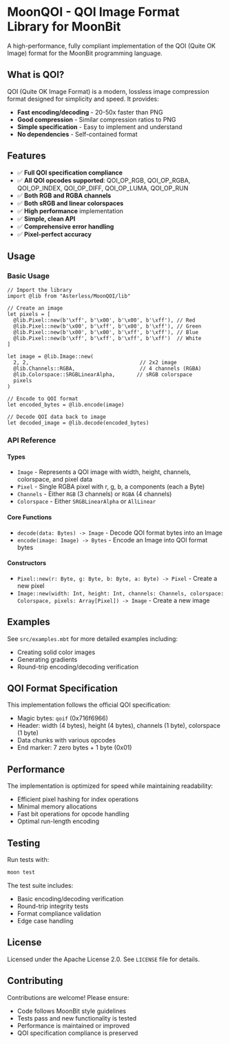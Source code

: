 # MoonQOI - QOI Image Format Library for MoonBit

A high-performance, fully compliant implementation of the QOI (Quite OK Image) format for the MoonBit programming language.

## What is QOI?

QOI (Quite OK Image Format) is a modern, lossless image compression format designed for simplicity and speed. It provides:
- **Fast encoding/decoding** - 20-50x faster than PNG
- **Good compression** - Similar compression ratios to PNG
- **Simple specification** - Easy to implement and understand
- **No dependencies** - Self-contained format

## Features

- ✅ **Full QOI specification compliance**
- ✅ **All QOI opcodes supported**: QOI_OP_RGB, QOI_OP_RGBA, QOI_OP_INDEX, QOI_OP_DIFF, QOI_OP_LUMA, QOI_OP_RUN
- ✅ **Both RGB and RGBA channels**
- ✅ **Both sRGB and linear colorspaces**
- ✅ **High performance** implementation
- ✅ **Simple, clean API**
- ✅ **Comprehensive error handling**
- ✅ **Pixel-perfect accuracy**

## Usage

### Basic Usage

```moonbit
// Import the library
import @lib from "Asterless/MoonQOI/lib"

// Create an image
let pixels = [
  @lib.Pixel::new(b'\xff', b'\x00', b'\x00', b'\xff'), // Red
  @lib.Pixel::new(b'\x00', b'\xff', b'\x00', b'\xff'), // Green
  @lib.Pixel::new(b'\x00', b'\x00', b'\xff', b'\xff'), // Blue
  @lib.Pixel::new(b'\xff', b'\xff', b'\xff', b'\xff')  // White
]

let image = @lib.Image::new(
  2, 2,                                    // 2x2 image
  @lib.Channels::RGBA,                     // 4 channels (RGBA)
  @lib.Colorspace::SRGBLinearAlpha,       // sRGB colorspace
  pixels
)

// Encode to QOI format
let encoded_bytes = @lib.encode(image)

// Decode QOI data back to image
let decoded_image = @lib.decode(encoded_bytes)
```

### API Reference

#### Types

- `Image` - Represents a QOI image with width, height, channels, colorspace, and pixel data
- `Pixel` - Single RGBA pixel with r, g, b, a components (each a Byte)
- `Channels` - Either `RGB` (3 channels) or `RGBA` (4 channels)
- `Colorspace` - Either `SRGBLinearAlpha` or `AllLinear`

#### Core Functions

- `decode(data: Bytes) -> Image` - Decode QOI format bytes into an Image
- `encode(image: Image) -> Bytes` - Encode an Image into QOI format bytes

#### Constructors

- `Pixel::new(r: Byte, g: Byte, b: Byte, a: Byte) -> Pixel` - Create a new pixel
- `Image::new(width: Int, height: Int, channels: Channels, colorspace: Colorspace, pixels: Array[Pixel]) -> Image` - Create a new image

## Examples

See `src/examples.mbt` for more detailed examples including:
- Creating solid color images
- Generating gradients
- Round-trip encoding/decoding verification

## QOI Format Specification

This implementation follows the official QOI specification:
- Magic bytes: `qoif` (0x716f6966)
- Header: width (4 bytes), height (4 bytes), channels (1 byte), colorspace (1 byte)
- Data chunks with various opcodes
- End marker: 7 zero bytes + 1 byte (0x01)

## Performance

The implementation is optimized for speed while maintaining readability:
- Efficient pixel hashing for index operations
- Minimal memory allocations
- Fast bit operations for opcode handling
- Optimal run-length encoding

## Testing

Run tests with:
```bash
moon test
```

The test suite includes:
- Basic encoding/decoding verification
- Round-trip integrity tests
- Format compliance validation
- Edge case handling

## License

Licensed under the Apache License 2.0. See `LICENSE` file for details.

## Contributing

Contributions are welcome! Please ensure:
- Code follows MoonBit style guidelines
- Tests pass and new functionality is tested
- Performance is maintained or improved
- QOI specification compliance is preserved